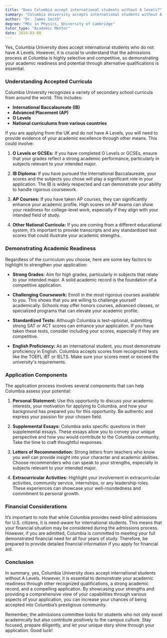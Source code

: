 ```yaml
---
title: "Does Columbia accept international students without A levels?"
summary: "Columbia University accepts international students without A Levels, but alternative qualifications are crucial for the competitive admissions process."
author: "Dr. James Smith"
degree: "MSc in Physics, University of Cambridge"
tutor_type: "Academic Mentor"
date: 2024-03-08
---
```


Yes, Columbia University does accept international students who do not have A Levels. However, it is crucial to understand that the admissions process at Columbia is highly selective and competitive, so demonstrating your academic readiness and potential through alternative qualifications is essential.

### Understanding Accepted Curricula

Columbia University recognizes a variety of secondary school curricula from around the world. This includes:

- **International Baccalaureate (IB)**
- **Advanced Placement (AP)**
- **O Levels**
- **National curriculums from various countries**

If you are applying from the UK and do not have A Levels, you will need to provide evidence of your academic excellence through other means. This could involve:

1. **O Levels or GCSEs:** If you have completed O Levels or GCSEs, ensure that your grades reflect a strong academic performance, particularly in subjects relevant to your intended major.

2. **IB Diploma:** If you have pursued the International Baccalaureate, your scores and the subjects you chose will play a significant role in your application. The IB is widely respected and can demonstrate your ability to handle rigorous coursework.

3. **AP Courses:** If you have taken AP courses, they can significantly enhance your academic profile. High scores on AP exams can show your readiness for college-level work, especially if they align with your intended field of study.

4. **Other National Curricula:** If you are coming from a different educational system, it’s important to provide transcripts and any standardized test scores that could illustrate your academic strengths. 

### Demonstrating Academic Readiness

Regardless of the curriculum you choose, here are some key factors to highlight to strengthen your application:

- **Strong Grades:** Aim for high grades, particularly in subjects that relate to your intended major. A solid academic record is the foundation of a competitive application.

- **Challenging Coursework:** Enroll in the most rigorous courses available to you. This shows that you are willing to challenge yourself academically. Schools may offer honors courses, advanced classes, or specialized programs that can elevate your academic profile.

- **Standardized Tests:** Although Columbia is test-optional, submitting strong SAT or ACT scores can enhance your application. If you have taken these tests, consider including your scores, especially if they are competitive.

- **English Proficiency:** As an international student, you must demonstrate proficiency in English. Columbia accepts scores from recognized tests like the TOEFL iBT or IELTS. Make sure your scores meet or exceed the university's requirements.

### Application Components

The application process involves several components that can help Columbia assess your potential:

1. **Personal Statement:** Use this opportunity to discuss your academic interests, your motivation for applying to Columbia, and how your background has prepared you for this opportunity. Be authentic and express your passion for your chosen field.

2. **Supplemental Essays:** Columbia asks specific questions in their supplemental essays. These essays allow you to convey your unique perspective and how you would contribute to the Columbia community. Take the time to craft thoughtful responses.

3. **Letters of Recommendation:** Strong letters from teachers who know you well can provide insight into your character and academic abilities. Choose recommenders who can speak to your strengths, especially in subjects relevant to your intended major.

4. **Extracurricular Activities:** Highlight your involvement in extracurricular activities, community service, internships, or any leadership roles. These experiences can showcase your well-roundedness and commitment to personal growth.

### Financial Considerations

It’s important to note that while Columbia provides need-blind admissions for U.S. citizens, it is need-aware for international students. This means that your financial situation may be considered during the admissions process. However, if you are admitted, Columbia is committed to meeting your full demonstrated financial need for all four years of study. Therefore, be prepared to provide detailed financial information if you apply for financial aid.

### Conclusion

In summary, yes, Columbia University does accept international students without A Levels. However, it is essential to demonstrate your academic readiness through other recognized qualifications, a strong academic record, and a compelling application. By showcasing your strengths and providing a comprehensive view of your capabilities through various aspects of your application, you can increase your chances of being accepted into Columbia’s prestigious community. 

Remember, the admissions committee looks for students who not only excel academically but also contribute positively to the campus culture. Stay focused, prepare diligently, and let your unique story shine through your application. Good luck!
    